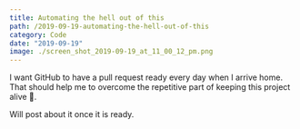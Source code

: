 ```yaml
---
title: Automating the hell out of this
path: /2019-09-19-automating-the-hell-out-of-this
category: Code
date: "2019-09-19"
image: ./screen_shot_2019-09-19_at_11_00_12_pm.png
---
```


I want GitHub to have a pull request ready every day when I arrive home. That should help me to overcome the repetitive part of keeping this project alive 🎉.

Will post about it once it is ready.
